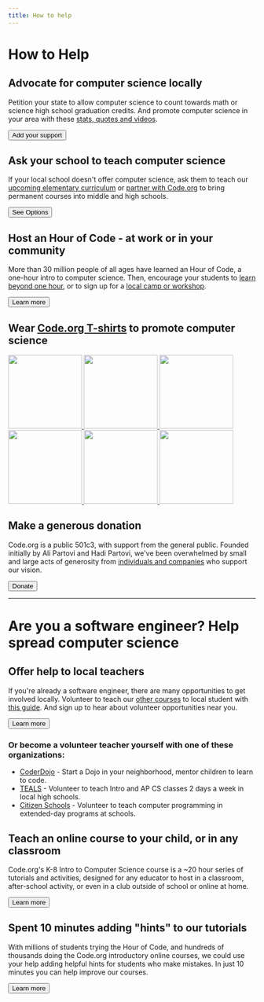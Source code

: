 ```yaml
---
title: How to help
---
```


# How to Help

## Advocate for computer science locally
Petition your state to allow computer science to count towards math or science high school graduation credits. And promote computer science in your area with these [stats, quotes and videos](/promote).

[<button>Add your support</button>](/promote)

## Ask your school to teach computer science
If your local school doesn't offer computer science, ask them to teach our [upcoming elementary curriculum](/educate/k5) or [partner with Code.org](/educate/districts) to bring permanent courses into middle and high schools.
 
[<button>See Options</button>](/educate)

## Host an Hour of Code - at work or in your community
More than 30 million people of all ages have learned an Hour of Code, a one-hour intro to computer science. Then, encourage your students to [learn beyond one hour](/learn/beyond), or to sign up for a [local camp or workshop](/learn/local).

[<button>Learn more</button>](/educate/hoc)

## Wear [Code.org T-shirts](http://zazzle.com/codeorg) to promote computer science

<a href="http://www.zazzle.com/codeorg?rf=238030311084619396&pm=ZAZZLECODE10">
<img src="/images/swag1.jpg" width=150/>
<img src="/images/swag4.jpg" width=150/>
<img src="/images/swag2.jpg" width=150/>
<img src="/images/swag6.jpg" width=150/>
<img src="/images/swag3.jpg" width=150/>
<img src="/images/swag5.jpg" width=150/>
</a>


## Make a generous donation
Code.org is a public 501c3, with support from the general public. Founded initially by Ali Partovi and Hadi Partovi, we've been overwhelmed by small and large acts of generosity from [individuals and companies](/about/donors) who support our vision.

[<button>Donate</button>](/donate)

---
<a name="engineer"></a>
# Are you a software engineer? Help spread computer science

## Offer help to local teachers
If you're already a software engineer, there are many opportunities to get involved locally. Volunteer to teach our [other courses](http://studio.code.org) to local student with [this guide](/educate/volunteer). And sign up to hear about volunteer opportunities near you.

[<button>Learn more</button>](/volunteer/engineer)

### Or become a volunteer teacher yourself with one of these organizations:

- [CoderDojo](http://www.coderdojo.com) - Start a Dojo in your neighborhood, mentor children to learn to code.
- [TEALS](http://www.tealsk12.org) - Volunteer to teach Intro and AP CS classes 2 days a week in local high schools.
- [Citizen Schools](http://www.citizenschools.org/curriculum-category/science-technology/) - Volunteer to teach computer programming in extended-day programs at schools.


## Teach an online course to your child, or in any classroom
Code.org's K-8 Intro to Computer Science course is a ~20 hour series of tutorials and activities, designed for any educator to host in a classroom, after-school activity, or even in a club outside of school or online at home.

[<button>Learn more</button>](/educate/20hr)

## Spent 10 minutes adding "hints" to our tutorials
With millions of students trying the Hour of Code, and hundreds of thousands doing the Code.org introductory online courses, we could use your help adding helpful hints for students who make mistakes. In just 10 minutes you can help improve our courses.

[<button>Learn more</button>](/hints)

